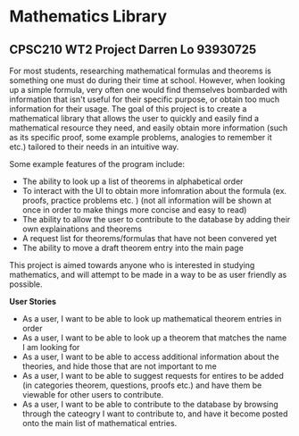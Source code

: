 # Mathematics Library

## CPSC210 WT2 Project Darren Lo 93930725

For most students, researching mathematical formulas and theorems is something one must do during their time at school. 
However, when looking up a simple formula, very often one would find themselves bombarded with information that isn't 
useful for their specific purpose, or obtain too much information for their usage. The goal of this project is to create
a mathematical library that allows the user to quickly and easily find a mathematical resource they need, and easily
obtain more information (such as its specific proof, some example problems, analogies to remember it etc.) tailored to 
their needs in an intuitive way. 

Some example features of the program include:
- The ability to look up a list of theorems in alphabetical order
- To interact with the UI to obtain more infomration about the formula (ex. proofs, practice problems etc. )
  (not all information will be shown at once in order to make things more concise and easy to read)
- The ability to allow the user to contribute to the database by adding their own explainations and theorems
- A request list for theorems/formulas that have not been convered yet
- The ability to move a draft theorem entry into the main page

This project is aimed towards anyone who is interested in studying mathematics, and will attempt to be made in a way
to be as user friendly as possible. 


**User Stories**
- As a user, I want to be able to look up mathematical theorem entries in order
- As a user, I want to be able to look up a theorem that matches the name I am looking for
- As a user, I want to be able to access additional information about the theories, and hide those that are not 
important to me
- As a user, I want to be able to suggest requests for entires to be added (in categories theorem, questions, proofs etc.)
 and have them be viewable for other users to contribute.
- As a user, I want to be able to contribute to the database by browsing through the cateogry I want to contribute to, 
and have it become posted onto the main list of mathematical entries. 